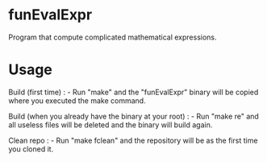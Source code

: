# funEvalExpr
Program that compute complicated mathematical expressions.

# Usage
Build (first time) : 
        - Run "make" and the "funEvalExpr" binary will be copied where you executed the make command.

Build (when you already have the binary at your root) :
        - Run "make re" and all useless files will be deleted and the binary will build again.

Clean repo :
        - Run "make fclean" and the repository will be as the first time you cloned it.